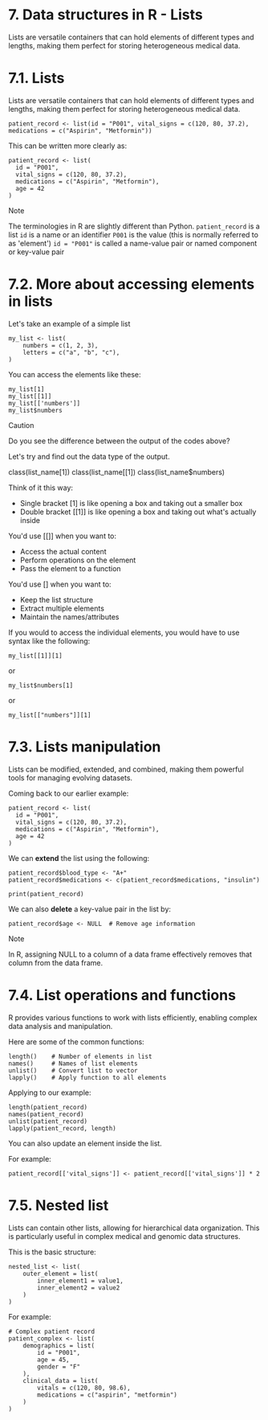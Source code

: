 # 7. Data structures in R - Lists

Lists are versatile containers that can hold elements of different types and lengths, making them perfect for storing heterogeneous medical data.

# 7.1. Lists 

Lists are versatile containers that can hold elements of different types and lengths, making them perfect for storing heterogeneous medical data.

```
patient_record <- list(id = "P001", vital_signs = c(120, 80, 37.2), medications = c("Aspirin", "Metformin"))
```

This can be written more clearly as:

```
patient_record <- list(
  id = "P001",
  vital_signs = c(120, 80, 37.2),
  medications = c("Aspirin", "Metformin"),
  age = 42
)
```

> [!NOTE]
> The terminologies in R are slightly different than Python.
> `patient_record` is a list
> `id` is a name or an identifier
> `P001` is the value (this is normally referred to as 'element')
> `id = "P001"` is called a name-value pair or named component or key-value pair

# 7.2. More about accessing elements in lists

Let's take an example of a simple list 

```
my_list <- list(
    numbers = c(1, 2, 3),
    letters = c("a", "b", "c"),
)
```

You can access the elements like these:

```
my_list[1]
my_list[[1]]
my_list[['numbers']]
my_list$numbers
```

> [!CAUTION]
> Do you see the difference between the output of the codes above?
>
> Let's try and find out the data type of the output.
>
> class(list_name[1])
> class(list_name[[1])
> class(list_name$numbers)

Think of it this way:

- Single bracket [1] is like opening a box and taking out a smaller box
- Double bracket [[1]] is like opening a box and taking out what's actually inside

You'd use [[]] when you want to:

- Access the actual content
- Perform operations on the element
- Pass the element to a function

You'd use [] when you want to:

- Keep the list structure
- Extract multiple elements
- Maintain the names/attributes

If you would to access the individual elements, you would have to use syntax like the following:

```
my_list[[1]][1]
```

or 

```
my_list$numbers[1]
```

or 

```
my_list[["numbers"]][1]
```

# 7.3. Lists manipulation

Lists can be modified, extended, and combined, making them powerful tools for managing evolving datasets.

Coming back to our earlier example:

```
patient_record <- list(
  id = "P001",
  vital_signs = c(120, 80, 37.2),
  medications = c("Aspirin", "Metformin"),
  age = 42
)
```

We can **extend** the list using the following:

```
patient_record$blood_type <- "A+"
patient_record$medications <- c(patient_record$medications, "insulin")

print(patient_record)
```


We can also **delete** a key-value pair in the list by:

```
patient_record$age <- NULL  # Remove age information
```

> [!NOTE]
> In R, assigning NULL to a column of a data frame effectively removes that column from the data frame.

# 7.4. List operations and functions 

R provides various functions to work with lists efficiently, enabling complex data analysis and manipulation.

Here are some of the common functions:

```
length()    # Number of elements in list
names()     # Names of list elements
unlist()    # Convert list to vector
lapply()    # Apply function to all elements
```

Applying to our example:

```
length(patient_record)
names(patient_record)
unlist(patient_record)
lapply(patient_record, length)
```

You can also update an element inside the list.

For example:

```
patient_record[['vital_signs']] <- patient_record[['vital_signs']] * 2
```

# 7.5. Nested list

Lists can contain other lists, allowing for hierarchical data organization. This is particularly useful in complex medical and genomic data structures.

This is the basic structure:

```
nested_list <- list(
    outer_element = list(
        inner_element1 = value1,
        inner_element2 = value2
    )
)
```

For example:

```
# Complex patient record
patient_complex <- list(
    demographics = list(
        id = "P001",
        age = 45,
        gender = "F"
    ),
    clinical_data = list(
        vitals = c(120, 80, 98.6),
        medications = c("aspirin", "metformin")
    )
)
```


